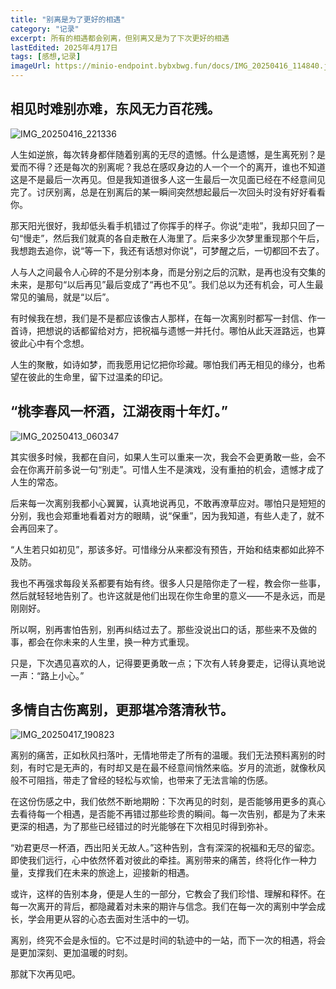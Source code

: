 ```yaml
---
title: "别离是为了更好的相遇"
category: "记录"
excerpt: 所有的相遇都会别离，但别离又是为了下次更好的相遇
lastEdited: 2025年4月17日
tags: [感想,记录]
imageUrl: https://minio-endpoint.bybxbwg.fun/docs/IMG_20250416_114840.jpg
---
```


## 相见时难别亦难，东风无力百花残。

![IMG_20250416_221336](https://minio-endpoint.bybxbwg.fun/docs/IMG_20250416_221336.jpg)

人生如逆旅，每次转身都伴随着别离的无尽的遗憾。什么是遗憾，是生离死别？是爱而不得？还是每次的别离呢？我总在感叹身边的人一个一个的离开，谁也不知道这是不是最后一次再见。但是我知道很多人这一生最后一次见面已经在不经意间见完了。讨厌别离，总是在别离后的某一瞬间突然想起最后一次回头时没有好好看看你。

那天阳光很好，我却低头看手机错过了你挥手的样子。你说“走啦”，我却只回了一句“慢走”，然后我们就真的各自走散在人海里了。后来多少次梦里重现那个午后，我想跑去追你，说“等一下，我还有话想对你说”，可梦醒之后，一切都回不去了。

人与人之间最令人心碎的不是分别本身，而是分别之后的沉默，是再也没有交集的未来，是那句“以后再见”最后变成了“再也不见”。我们总以为还有机会，可人生最常见的骗局，就是“以后”。

有时候我在想，我们是不是都应该像古人那样，在每一次离别时都写一封信、作一首诗，把想说的话都留给对方，把祝福与遗憾一并托付。哪怕从此天涯路远，也算彼此心中有个念想。

人生的聚散，如诗如梦，而我愿用记忆把你珍藏。哪怕我们再无相见的缘分，也希望在彼此的生命里，留下过温柔的印记。

## “桃李春风一杯酒，江湖夜雨十年灯。”

![IMG_20250413_060347](https://minio-endpoint.bybxbwg.fun/docs/IMG_20250413_060347.jpg)

其实很多时候，我都在自问，如果人生可以重来一次，我会不会更勇敢一些，会不会在你离开前多说一句“别走”。可惜人生不是演戏，没有重拍的机会，遗憾才成了人生的常态。

后来每一次离别我都小心翼翼，认真地说再见，不敢再潦草应对。哪怕只是短短的分别，我也会郑重地看着对方的眼睛，说“保重”，因为我知道，有些人走了，就不会再回来了。

“人生若只如初见”，那该多好。可惜缘分从来都没有预告，开始和结束都如此猝不及防。

我也不再强求每段关系都要有始有终。很多人只是陪你走了一程，教会你一些事，然后就轻轻地告别了。也许这就是他们出现在你生命里的意义——不是永远，而是刚刚好。

所以啊，别再害怕告别，别再纠结过去了。那些没说出口的话，那些来不及做的事，都会在你未来的人生里，换一种方式重现。

只是，下次遇见喜欢的人，记得要更勇敢一点；下次有人转身要走，记得认真地说一声：“路上小心。”

## 多情自古伤离别，更那堪冷落清秋节。

![IMG_20250417_190823](https://minio-endpoint.bybxbwg.fun/docs/IMG_20250417_190823.jpg)

离别的痛苦，正如秋风扫落叶，无情地带走了所有的温暖。我们无法预料离别的时刻，有时它是无声的，有时却又是在最不经意间悄然来临。岁月的流逝，就像秋风般不可阻挡，带走了曾经的轻松与欢愉，也带来了无法言喻的伤感。

在这份伤感之中，我们依然不断地期盼：下次再见的时刻，是否能够用更多的真心去看待每一个相遇，是否能不再错过那些珍贵的瞬间。每一次告别，都是为了未来更深的相遇，为了那些已经错过的时光能够在下次相见时得到弥补。

“劝君更尽一杯酒，西出阳关无故人。”这种告别，含有深深的祝福和无尽的留恋。即使我们远行，心中依然怀着对彼此的牵挂。离别带来的痛苦，终将化作一种力量，支撑我们在未来的旅途上，迎接新的相遇。

或许，这样的告别本身，便是人生的一部分，它教会了我们珍惜、理解和释怀。在每一次离开的背后，都隐藏着对未来的期许与信念。我们在每一次的离别中学会成长，学会用更从容的心态去面对生活中的一切。

离别，终究不会是永恒的。它不过是时间的轨迹中的一站，而下一次的相遇，将会是更加深刻、更加温暖的时刻。

那就下次再见吧。
